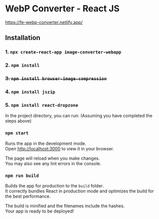 # WebP Converter - React JS
https://fe-webp-converter.netlify.app/

## Installation
### 1. `npx create-react-app image-converter-webapp`
### 2. `npm install`
### ~~3. `npm install browser-image-compression`~~
### 4. `npm install jszip`
### 5. `npm install react-dropzone`

In the project directory, you can run: (Assuming you have completed the steps above)

### `npm start`

Runs the app in the development mode.\
Open [http://localhost:3000](http://localhost:3000) to view it in your browser.

The page will reload when you make changes.\
You may also see any lint errors in the console.

### `npm run build`

Builds the app for production to the `build` folder.\
It correctly bundles React in production mode and optimizes the build for the best performance.

The build is minified and the filenames include the hashes.\
Your app is ready to be deployed!
